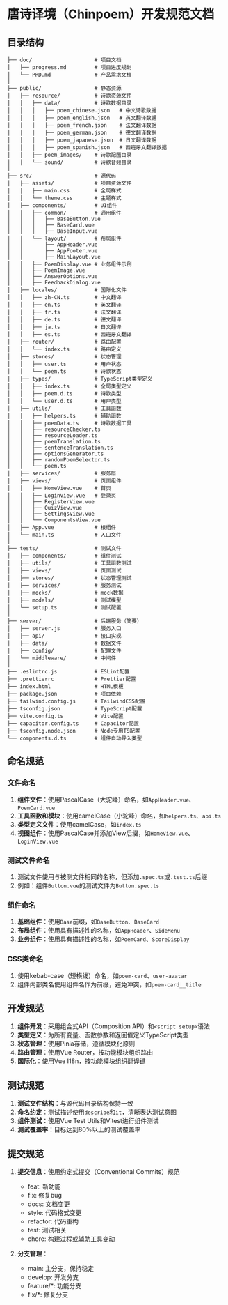 # 唐诗译境（Chinpoem）开发规范文档

## 目录结构

```
├── doc/                    # 项目文档
│   ├── progress.md         # 项目进度规划
│   └── PRD.md              # 产品需求文档
│
├── public/                 # 静态资源
│   ├── resource/           # 诗歌资源文件
│   │   ├── data/           # 诗歌数据目录
│   │   │   ├── poem_chinese.json   # 中文诗歌数据
│   │   │   ├── poem_english.json   # 英文翻译数据
│   │   │   ├── poem_french.json    # 法文翻译数据
│   │   │   ├── poem_german.json    # 德文翻译数据
│   │   │   ├── poem_japanese.json  # 日文翻译数据
│   │   │   ├── poem_spanish.json   # 西班牙文翻译数据
│   │   ├── poem_images/    # 诗歌配图目录
│   │   └── sound/          # 诗歌音频目录
│
├── src/                    # 源代码
│   ├── assets/             # 项目资源文件
│   │   ├── main.css        # 全局样式
│   │   └── theme.css       # 主题样式
│   ├── components/         # UI组件
│   │   ├── common/         # 通用组件
│   │   │   ├── BaseButton.vue
│   │   │   ├── BaseCard.vue
│   │   │   ├── BaseInput.vue
│   │   └── layout/         # 布局组件
│   │       ├── AppHeader.vue
│   │       ├── AppFooter.vue
│   │       ├── MainLayout.vue
│   │   ├── PoemDisplay.vue # 业务组件示例
│   │   ├── PoemImage.vue
│   │   ├── AnswerOptions.vue
│   │   ├── FeedbackDialog.vue
│   ├── locales/            # 国际化文件
│   │   ├── zh-CN.ts        # 中文翻译
│   │   ├── en.ts           # 英文翻译
│   │   ├── fr.ts           # 法文翻译
│   │   ├── de.ts           # 德文翻译
│   │   ├── ja.ts           # 日文翻译
│   │   ├── es.ts           # 西班牙文翻译
│   ├── router/             # 路由配置
│   │   └── index.ts        # 路由定义
│   ├── stores/             # 状态管理
│   │   ├── user.ts         # 用户状态
│   │   └── poem.ts         # 诗歌状态
│   ├── types/              # TypeScript类型定义
│   │   ├── index.ts        # 全局类型定义
│   │   ├── poem.d.ts       # 诗歌类型
│   │   └── user.d.ts       # 用户类型
│   ├── utils/              # 工具函数
│   │   ├── helpers.ts      # 辅助函数
│   │   ├── poemData.ts     # 诗歌数据工具
│   │   ├── resourceChecker.ts
│   │   ├── resourceLoader.ts
│   │   ├── poemTranslation.ts
│   │   ├── sentenceTranslation.ts
│   │   ├── optionsGenerator.ts
│   │   ├── randomPoemSelector.ts
│   │   └── poem.ts
│   ├── services/           # 服务层
│   ├── views/              # 页面组件
│   │   ├── HomeView.vue    # 首页
│   │   ├── LoginView.vue   # 登录页
│   │   ├── RegisterView.vue
│   │   ├── QuizView.vue
│   │   ├── SettingsView.vue
│   │   └── ComponentsView.vue
│   ├── App.vue             # 根组件
│   └── main.ts             # 入口文件
│
├── tests/                  # 测试文件
│   ├── components/         # 组件测试
│   ├── utils/              # 工具函数测试
│   ├── views/              # 页面测试
│   ├── stores/             # 状态管理测试
│   ├── services/           # 服务测试
│   ├── mocks/              # mock数据
│   ├── models/             # 测试模型
│   └── setup.ts            # 测试配置
│
├── server/                 # 后端服务（简要）
│   ├── server.js           # 服务入口
│   ├── api/                # 接口实现
│   ├── data/               # 数据文件
│   ├── config/             # 配置文件
│   └── middleware/         # 中间件
│
├── .eslintrc.js            # ESLint配置
├── .prettierrc             # Prettier配置
├── index.html              # HTML模板
├── package.json            # 项目依赖
├── tailwind.config.js      # TailwindCSS配置
├── tsconfig.json           # TypeScript配置
├── vite.config.ts          # Vite配置
├── capacitor.config.ts     # Capacitor配置
├── tsconfig.node.json      # Node专用TS配置
└── components.d.ts         # 组件自动导入类型
```

## 命名规范

### 文件命名

1. **组件文件**：使用PascalCase（大驼峰）命名，如`AppHeader.vue`、`PoemCard.vue`
2. **工具函数和模块**：使用camelCase（小驼峰）命名，如`helpers.ts`、`api.ts`
3. **类型定义文件**：使用camelCase，如`index.ts`
4. **视图组件**：使用PascalCase并添加View后缀，如`HomeView.vue`、`LoginView.vue`

### 测试文件命名

1. 测试文件使用与被测文件相同的名称，但添加`.spec.ts`或`.test.ts`后缀
2. 例如：组件`Button.vue`的测试文件为`Button.spec.ts`

### 组件命名

1. **基础组件**：使用`Base`前缀，如`BaseButton`、`BaseCard`
2. **布局组件**：使用具有描述性的名称，如`AppHeader`、`SideMenu`
3. **业务组件**：使用具有描述性的名称，如`PoemCard`、`ScoreDisplay`

### CSS类命名

1. 使用kebab-case（短横线）命名，如`poem-card`、`user-avatar`
2. 组件内部类名使用组件名作为前缀，避免冲突，如`poem-card__title`

## 开发规范

1. **组件开发**：采用组合式API（Composition API）和`<script setup>`语法
2. **类型定义**：为所有变量、函数参数和返回值定义TypeScript类型
3. **状态管理**：使用Pinia存储，遵循模块化原则
4. **路由管理**：使用Vue Router，按功能模块组织路由
5. **国际化**：使用Vue I18n，按功能模块组织翻译键

## 测试规范

1. **测试文件结构**：与源代码目录结构保持一致
2. **命名约定**：测试描述使用`describe`和`it`，清晰表达测试意图
3. **组件测试**：使用Vue Test Utils和Vitest进行组件测试
4. **测试覆盖率**：目标达到80%以上的测试覆盖率

## 提交规范

1. **提交信息**：使用约定式提交（Conventional Commits）规范
   - feat: 新功能
   - fix: 修复bug
   - docs: 文档变更
   - style: 代码格式变更
   - refactor: 代码重构
   - test: 测试相关
   - chore: 构建过程或辅助工具变动

2. **分支管理**：
   - main: 主分支，保持稳定
   - develop: 开发分支
   - feature/*: 功能分支
   - fix/*: 修复分支 